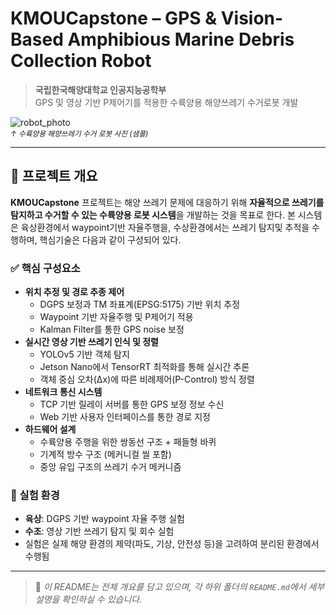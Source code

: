 # KMOUCapstone – GPS & Vision-Based Amphibious Marine Debris Collection Robot

> **국립한국해양대학교 인공지능공학부**  
> GPS 및 영상 기반 P제어기를 적용한 수륙양용 해양쓰레기 수거로봇 개발

![robot_photo](https://drive.google.com/uc?export=view&id=1js2hFgn9yw9kBC1bLLEw2Lgo3DgyNQmg)  
<sub>*↑ 수륙양용 해양쓰레기 수거 로봇 사진 (샘플)*</sub>

---

## 🌊 프로젝트 개요

**KMOUCapstone** 프로젝트는 해양 쓰레기 문제에 대응하기 위해 **자율적으로 쓰레기를 탐지하고 수거할 수 있는 수륙양용 로봇 시스템**을 개발하는 것을 목표로 한다. 본 시스템은 육상환경에서 waypoint기반 자율주행을, 수상환경에서는 쓰레기 탐지및 추적을 수행하며, 핵심기술은 다음과 같이 구성되어 있다.

### ✅ 핵심 구성요소

- **위치 추정 및 경로 추종 제어**
  - DGPS 보정과 TM 좌표계(EPSG:5175) 기반 위치 추정
  - Waypoint 기반 자율주행 및 P제어기 적용
  - Kalman Filter를 통한 GPS noise 보정
- **실시간 영상 기반 쓰레기 인식 및 정렬**
  - YOLOv5 기반 객체 탐지
  - Jetson Nano에서 TensorRT 최적화를 통해 실시간 추론
  - 객체 중심 오차(Δx)에 따른 비례제어(P-Control) 방식 정렬
- **네트워크 통신 시스템**
  - TCP 기반 릴레이 서버를 통한 GPS 보정 정보 수신
  - Web 기반 사용자 인터페이스를 통한 경로 지정
- **하드웨어 설계**
  - 수륙양용 주행을 위한 쌍동선 구조 + 패들형 바퀴
  - 기계적 방수 구조 (메커니컬 씰 포함)
  - 중앙 유입 구조의 쓰레기 수거 메커니즘

### 🔬 실험 환경

- **육상**: DGPS 기반 waypoint 자율 주행 실험
- **수조**: 영상 기반 쓰레기 탐지 및 회수 실험
- 실험은 실제 해양 환경의 제약(파도, 기상, 안전성 등)을 고려하여 분리된 환경에서 수행됨

---

> 📌 *이 README는 전체 개요를 담고 있으며, 각 하위 폴더의 `README.md`에서 세부 설명을 확인하실 수 있습니다.*

